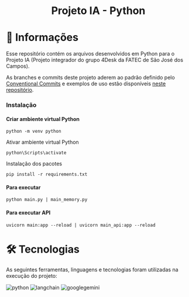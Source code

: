 <div align="center">
 <h1> Projeto IA - Python </h1>
</div>

# :dart: Informações

Esse repositório contém os arquivos desenvolvidos em Python para o Projeto IA (Projeto integrador do grupo 4Desk da FATEC de São José dos Campos).
</br>

As branches e commits deste projeto aderem ao padrão definido pelo [Conventional Commits](https://conventionalcommits.org) e exemplos de uso estão disponíveis [neste repositório](https://github.com/iuricode/padroes-de-commits).

### Instalação


#### Criar ambiente virtual Python
```
python -m venv python
```

Ativar ambiente virtual Python
```
python\Scripts\activate
```

Instalação dos pacotes
```
pip install -r requirements.txt
```
#### Para executar
```
python main.py | main_memory.py
```
#### Para executar API
```
uvicorn main:app --reload | uvicorn main_api:app --reload 
```

<div name="tecnologias"></div> 

# 🛠️ Tecnologias

As seguintes ferramentas, linguagens e tecnologias foram utilizadas na execução do projeto:
<div style="display: inline_block">
 <img align="center" alt="python" src="https://img.shields.io/badge/Python-3776AB?style=for-the-badge&logo=python&logoColor=white">
 <img align="center" alt="langchain" src="https://img.shields.io/badge/langchain-1C3C3C?style=for-the-badge&logo=langchain&logoColor=white">
 <img align="center" alt="googlegemini" src="https://img.shields.io/badge/Google%20Gemini-8E75B2?style=for-the-badge&logo=googlegemini&logoColor=white">
</div>

</br>
